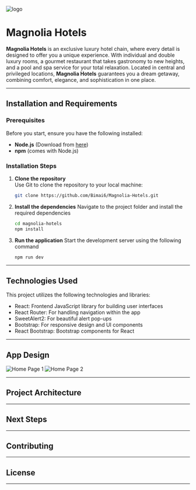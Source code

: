 
![logo](https://res.cloudinary.com/dk1g12n2h/image/upload/v1739956982/magnolialLogoMobile_awbjyy.png)

# **Magnolia Hotels**

**Magnolia Hotels** is an exclusive luxury hotel chain, where every detail is designed to offer you a unique experience. With individual and double luxury rooms, a gourmet restaurant that takes gastronomy to new heights, and a pool and spa service for your total relaxation. Located in central and privileged locations, **Magnolia Hotels** guarantees you a dream getaway, combining comfort, elegance, and sophistication in one place.

---

## **Installation and Requirements**

### **Prerequisites**  
Before you start, ensure you have the following installed:
- **Node.js** (Download from [here](https://nodejs.org/))
- **npm** (comes with Node.js)

### **Installation Steps**

1. **Clone the repository**  
   Use Git to clone the repository to your local machine:

   ```bash
   git clone https://github.com/Bimai6/Magnolia-Hotels.git

2. **Install the dependencies**
    Navigate to the project folder and install the required dependencies

   ```bash
   cd magnolia-hotels
   npm install
   
3. **Run the application**
   Start the development server using the following command

   ```bash
   npm run dev

---

## **Technologies Used**
  This project utilizes the following technologies and libraries:

  - React: Frontend JavaScript library for building user interfaces
  - React Router: For handling navigation within the app
  - SweetAlert2: For beautiful alert pop-ups
  - Bootstrap: For responsive design and UI components
  - React Bootstrap: Bootstrap components for React

---

## **App Design**

![Home Page 1](https://res.cloudinary.com/dk1g12n2h/image/upload/v1740390718/homePage_v6r72r.png)
![Home Page 2](https://res.cloudinary.com/dk1g12n2h/image/upload/v1740390718/homePage2_zf3cwd.png)

---

## **Project Architecture**

---

## **Next Steps**

---

## **Contributing**

---

## **License**

--- 



